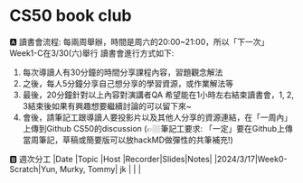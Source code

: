 # CS50 book club



🅰️  讀書會流程:
每兩周舉辦，時間是周六的20:00~21:00，所以「下一次」Week1-C在3/30(六)舉行
讀書會進行方式如下:

1. 每次導讀人有30分鐘的時間分享課程內容，習題觀念解法
2. 之後，每人5分鐘分享自己想分享的學習資源，或作業解法等
3. 最後，20分鐘針對以上內容對演講者QA
希望能在1小時左右結束讀書會，1, 2, 3結束後如果有興趣想要繼續討論的可以留下來~
4. 會後，請筆記工跟導讀人要投影片以及其他人分享的資源連結，在「一周內」上傳到Github CS50的discussion
(👉🏼筆記工要求: 「一定」要在Github上傳當周筆記，草稿或簡要版可以放hackMD做彈性的共筆補充!)

🅱️  週次分工
|Date      |Topic       |Host             |Recorder|Slides|Notes|
|2024/3/17|Week0-Scratch|Yun, Murky, Tommy| jk      |       |    |
